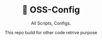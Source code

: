 <h1 align="center">👋 OSS-Config</h1>

<p align="center">
All Scripts, Configs.
</p>
<p align="center">
This repo build for other code retrive purpose
</p>
